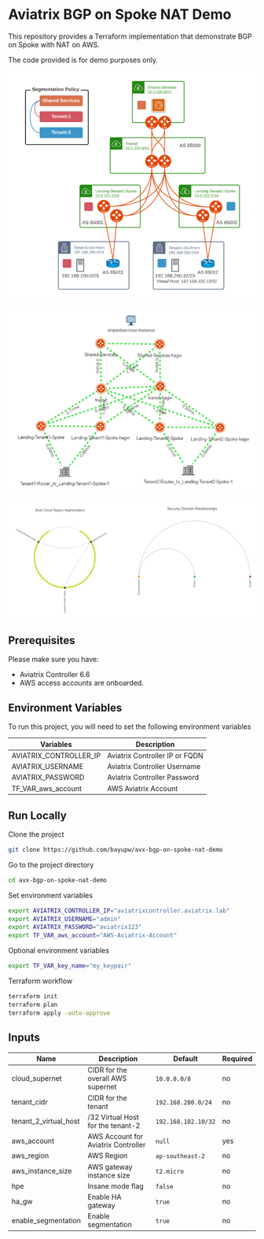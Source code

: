 # Aviatrix BGP on Spoke NAT  Demo

This repository provides a Terraform implementation that demonstrate BGP on Spoke with NAT on AWS.

The code provided is for demo purposes only.

![Aviatrix BGP on Spoke Tenant NAT Demo Topology](images/avx-bgp-on-spoke-nat-demo-topology.png "Aviatrix BGP on Spoke Tenant Overlap Demo Topology")

![Aviatrix BGP on Spoke Tenant Overlap CoPilot Topology](images/avx-bgp-on-spoke-nat-demo-copilot-topology.png "Aviatrix BGP on Spoke Tenant Overlap CoPilot Topology")

![Aviatrix BGP on Spoke Tenant Overlap CoPilot Segmentation](images/avx-bgp-on-spoke-nat-demo-copilot-segmentation.png "Aviatrix BGP on Spoke Tenant Overlap CoPilot Segmentation")

## Prerequisites

Please make sure you have:
- Aviatrix Controller 6.6
- AWS access accounts are onboarded. 

## Environment Variables

To run this project, you will need to set the following environment variables

Variables | Description
--- | ---
AVIATRIX_CONTROLLER_IP | Aviatrix Controller IP or FQDN 
AVIATRIX_USERNAME | Aviatrix Controller Username
AVIATRIX_PASSWORD | Aviatrix Controller Password
TF_VAR_aws_account | AWS Aviatrix Account 

## Run Locally

Clone the project

```bash
git clone https://github.com/bayupw/avx-bgp-on-spoke-nat-demo
```

Go to the project directory

```bash
cd avx-bgp-on-spoke-nat-demo
```

Set environment variables

```bash
export AVIATRIX_CONTROLLER_IP="aviatrixcontroller.aviatrix.lab"
export AVIATRIX_USERNAME="admin"
export AVIATRIX_PASSWORD="aviatrix123"
export TF_VAR_aws_account="AWS-Aviatrix-Account"
```

Optional environment variables

```bash
export TF_VAR_key_name="my_keypair"
```

Terraform workflow

```bash
terraform init
terraform plan
terraform apply -auto-approve
```

## Inputs

| Name | Description | Default | Required |
|------|-------------|---------|----------|
| cloud_supernet | CIDR for the overall AWS supernet | `10.0.0.0/8` | no |
| tenant_cidr | CIDR for the tenant | `192.168.200.0/24` | no |
| tenant_2_virtual_host | /32 Virtual Host for the tenant-2 | `192.168.102.10/32` | no |
| aws_account | AWS Account for Aviatrix Controller | `null` | yes |
| aws_region | AWS Region | `ap-southeast-2` | no |
| aws_instance_size | AWS gateway instance size | `t2.micro` | no |
| hpe | Insane mode flag | `false` | no |
| ha_gw | Enable HA gateway | `true` | no |
| enable_segmentation | Enable segmentation | `true` | no |